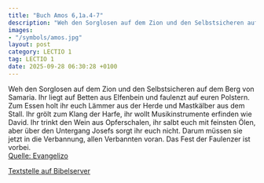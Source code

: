```yaml
---
title: "Buch Amos 6,1a.4-7"
description: "Weh den Sorglosen auf dem Zion und den Selbstsicheren auf dem Berg von Samaria. Ihr liegt auf Betten aus Elfenbein und faulenzt auf euren Polstern. Zum Essen holt ihr euch Lämmer aus der Herde und Mastkälber aus dem Stall. Ihr grölt zum Klang der Harfe, ihr wollt Musikinstrumente...."
images:
- "/symbols/amos.jpg"
layout: post
category: LECTIO 1
tag: LECTIO 1
date: 2025-09-28 06:30:28 +0100
---
```

Weh den Sorglosen auf dem Zion und den Selbstsicheren auf dem Berg von Samaria.
Ihr liegt auf Betten aus Elfenbein und faulenzt auf euren Polstern. Zum Essen holt ihr euch Lämmer aus der Herde und Mastkälber aus dem Stall.
Ihr grölt zum Klang der Harfe, ihr wollt Musikinstrumente erfinden wie David.<!--more-->
Ihr trinkt den Wein aus Opferschalen, ihr salbt euch mit feinsten Ölen, aber über den Untergang Josefs sorgt ihr euch nicht.
Darum müssen sie jetzt in die Verbannung, allen Verbannten voran. Das Fest der Faulenzer ist vorbei.<br>
[Quelle: Evangelizo](https://evangeliumtagfuertag.org/DE/gospel)

[Textstelle auf Bibelserver](https://www.bibleserver.com/EU/Amos6,1a.4-7)
